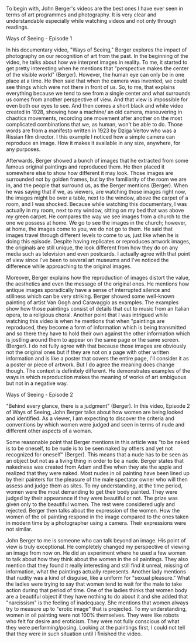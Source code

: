 To begin with, John Berger's videos are the best ones I have ever seen in terms of art programmes and photography. It is very clear and understandable especially while watching videos and not only through readings. 
     
  Ways of Seeing - Episode 1
  
In his documentary video, "Ways of Seeing," Berger explores the impact of photography on our recognition of art from the past. In the beginning of the video, he talks about how we interpret images in reality. To me, it started to get pretty interesting when he mentions that "perspective makes the center of the visible world" (Berger). However, the human eye can only be in one place at a time. He then said that when the camera was invented, we could see things which were not there in front of us. So, to me, that explains everything because we tend to see from a single center and what surrounds us comes from another perspective of view. And that view is impossible for even both our eyes to see. And then comes a short black and white video created in 1928, showing how a machine/ an old camera, maneuvering in chaotics movements, recording one movement after another on the most complicated combinations that we, as human, won't be able to do. Those words are from a manifesto written in 1923 by Dziga Vertov who was a Rissian film director. I this example I noticed how a simple camera can reproduce an image. How it makes it available in any size, anywhere, for any purposes. 

Afterwards, Berger showed a bunch of images that he extracted from some famous original paintings and reproduced them. He then placed it somewhere else to show how different it may look. Those images are surrounded not by golden frames, but by the familiarity of the room we are in, and the people that surround us, as the Berger mentions (Berger). When he was saying that if we, as viewers, are watching those images right now, the images might be over a table, next to the window, above the carpet of a room, and I was shocked. Because while watching this documentary, I was actually in my room, next to my window, sitting on my bed that was above my green carpet. He compares the way we see images from a church to the one we possess at home. We go to see the images in the church; however, at home, the images come to you, we do not go to them. He said that images travel through different levels to come to us, just like when he is doing this episode. Despite having replicates or reproduces artwork images, the originals are still unique, the look different from how they do on any media such as television and even postcards. I actually agree with that point of view since I've been to several art museums and I've noticed the difference while approaching to the original images.

Moreover, Berger explains how the reproduction of images distort the value, the aesthetics and even the message of the original ones. He mentions how antique images sporadically have a sense of interrupted silence and stillness which can be very striking. Berger showed some well-known painting of artist Van Gogh and Caravaggio as examples. The examples show how those paintings consist of details that cut to music from an Italian opera, to a religious choral. Another point that I was intrigued while watching this video is when he mentions that when "paintings are reproduced, they become a form of information which is being transmitted and so there they have to hold their own against the other information which is jostling around them to appear on the same page or the same screen. (Berger). I do not fully agree with that because those images are obviously not the original ones but if they are not on a page with other written information and is like a poster that covers the entire page, I'll consider it as a poster or piece of artwork. But I do agree the meaning does change though. The context is definitely different. He demonstrates examples of the ways in which reproduction makes the meaning of works of art ambiguous but not in a negative way. 

Ways of Seeing - Episode 2

"Behind every glance, there is a judgment" (Berger). In this video, Episode 2 of Ways of Seeing, John Berger talks about how women are being looked and identified. As a viewer, I am expecting to discover the criteria and conventions by which women were judged and seen in terms of nude and different other aspects of a woman. 

Some reasonable point that Berger mentions in this article was "to be naked is to be oneself, to be nude is to be seen naked by others and yet not recognized for oneself" (Berger). This means that a nude has to be seen as an object but not as a living thing in order to be a nude. Berger states that nakedness was created from Adam and Eve when they ate the apple and realized that they were naked. Most nudes in oil painting have been lined up by their painters for the pleasure of the male spectator owner who will then assess and judge them as sites. To my understanding, at the time period, women were the most demanding to get their body painted. They were judged by their appearance if they were beautiful or not. The prize was given only to the beautiful women. The rest were considered ugly and rejected. Berger then talks about the expression of the women. How the women of the oil painting respond in the image compared to the ones taken in modern time by a photographer using a camera. Their expressions were not similar. 

John Berger to me is someone who can talk beyond an image. His point of view is truly exceptional. He completely changed my perspective of viewing an image from now on. He did an experiment where he used a few women to talk about how they think about the women in the oil paintings. They also mention that they found it really interesting and still find it unreal, missing of information, what the paintings actually represents. Another lady mentions that nudity was a kind of disguise, like a uniform for "sexual pleasure." What the ladies were trying to say that women tend to wait for the male to take action during that period of time. One of the ladies thinks that women body are a beautiful object if they have nothing to do about it and she added that "narcissism" is the feeling of inadequacy. She mentions that women always try to measure up to "erotic image" that is projected. To my understanding, women in oil painting were not 100% themselves. They were like robots who felt for desire and eroticism. They were not fully conscious of what they were performing/posing. Looking at the paintings first, I could not tell that they were in such situation until I finished the video.
